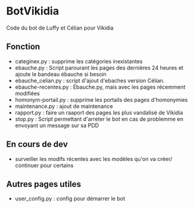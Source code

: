 # BotVikidia
Code du bot de Luffy et Célian pour Vikidia

## Fonction
* categinex.py : supprime les catégories inexistantes
* ebauche.py : Script parourant les pages des dernières 24 heures et ajoute le bandeau ébauche si besoin
* ebauche_celian.py : script d'ajout d'ebaches version Célian.
* ebauche-recentes.py : Ebauche.py, mais avec les pages récemment modifiées
* homonym-portail.py : supprime les portails des pages d'homonymies
* maintenance.py : ajout de maintenance
* rapport.py : faire un raaport des pages les plus vandalisé de Vikidia
* stop.py : Script permettant d'arreter le bot en cas de problemme en envoyant un message sur sa PDD
## En cours de dev
*  surveiller les modifs récentes avec les modèles qu'on va créer/ continuer pour certains
## Autres pages utiles
* user_config.py : config pour démarrer le bot
